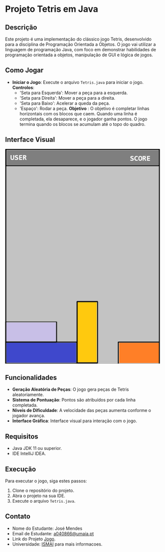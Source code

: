 # Projeto Tetris em Java

## Descrição
Este projeto é uma implementação do clássico jogo Tetris, desenvolvido para a disciplina de Programação Orientada a Objetos. O jogo vai utilizar a linguagem de programação Java, com foco em demonstrar habilidades de programação orientada a objetos, manipulação de GUI e lógica de jogos.

## Como Jogar
- **Iniciar o Jogo**: Execute o arquivo `Tetris.java` para iniciar o jogo.
**Controlos**:
  - 'Seta para Esquerda': Mover a peça para a esquerda.
  - 'Seta para Direita': Mover a peça para a direita.
  - 'Seta para Baixo': Acelerar a queda da peça.
  - 'Espaço': Rodar a peça.
**Objetivo** : O objetivo é completar linhas horizontais com os blocos que caem. Quando uma linha é completada, ela desaparece, e o jogador ganha pontos. O jogo termina quando os blocos se acumulam até o topo do quadro.

## Interface Visual

![Exemplo da Interface Visual](https://github.com/mendesjosemario/tbg05/blob/main/Docs/IMG/Tetris%20_Interface.PNG)

## Funcionalidades
- **Geração Aleatória de Peças**: O jogo gera peças de Tetris aleatoriamente.
- **Sistema de Pontuação**: Pontos são atribuídos por cada linha completada.
- **Níveis de Dificuldade**: A velocidade das peças aumenta conforme o jogador avança.
- **Interface Gráfica**: Interface visual para interação com o jogo.

## Requisitos
- Java JDK 11 ou superior.
- IDE IntelliJ IDEA.

## Execução
Para executar o jogo, siga estes passos:
1. Clone o repositório do projeto.
2. Abra o projeto na sua IDE.
3. Execute o arquivo `Tetris.java`.

## Contato
- Nome do Estudante: José Mendes
- Email de Estudante: a040866@umaia.pt
- Link do Projeto [Jogo](https://github.com/mendesjosemario/tbg05).
- Universidade: [ISMAI](https://www.umaia.pt/pt) para mais informacoes.
